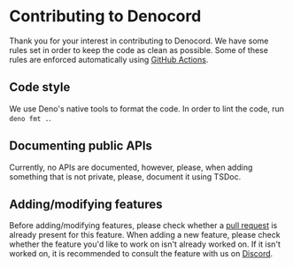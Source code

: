# Contributing to Denocord

Thank you for your interest in contributing to Denocord. We have some rules set
in order to keep the code as clean as possible. Some of these rules are enforced
automatically using [GitHub Actions](https://github.com/features/actions).

## Code style

We use Deno's native tools to format the code. In order to lint the code, run
`deno fmt .`.

## Documenting public APIs

Currently, no APIs are documented, however, please, when adding something that
is not private, please, document it using TSDoc.

## Adding/modifying features

Before adding/modifying features, please check whether a
[pull request](https://github.com/Denocord/Denocord/pulls) is already present
for this feature. When adding a new feature, please check whether the feature
you'd like to work on isn't already worked on. If it isn't worked on, it is
recommended to consult the feature with us on
[Discord](https://discord.gg/gS757SV).
